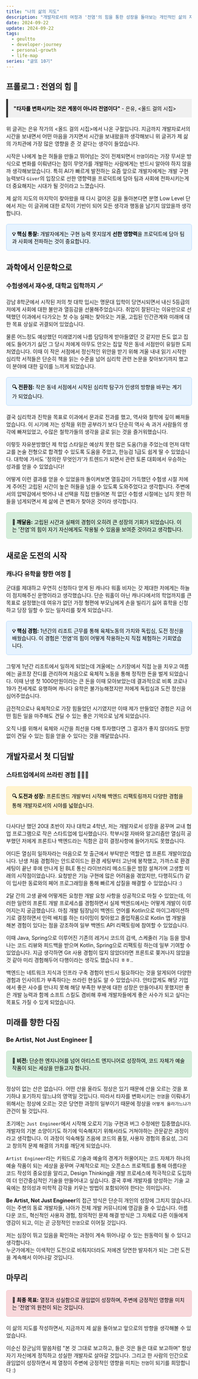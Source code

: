 ```yaml
---
title: "나의 삶의 지도"
description: "개발자로서의 여정과 '전염'의 힘을 통한 성장을 돌아보는 개인적인 삶의 지도입니다."
date: 2024-09-22
update: 2024-09-22
tags:
  - geultto
  - developer-journey
  - personal-growth
  - life-map
series: "글또 10기"
---
```


## 프롤로그 : 전염의 힘 🌟

<blockquote style="color: black; background-color: #f0f0f0; border-left: 5px solid #333; padding: 15px; margin: 20px 0;">
    <strong>"타자를 변화시키는 것은 계몽이 아니라 전염이다"</strong> - 은유, <올드 걸의 시집>
</blockquote>

위 글귀는 은유 작가의 <올드 걸의 시집>에서 나온 구절입니다. 지금까지 개발자로서의 시간을 보내면서 어떤 마음을 가지면서 시간을 보내왔을까 생각해보니 위 글귀가 제 삶의 가치관에 가장 많은 영향을 준 것 같다는 생각이 들었습니다. 

시작은 나에게 높은 허들을 만들고 뛰어넘는 것이 전제되면서 `전염`이라는 가장 무서운 방식으로 변화를 이뤄낸다는 점이 무엇가를 개발하는 사람에게는 반드시 알아야 하지 않을까 생각해보았습니다. 특히 AI가 빠르게 발전하는 요즘 앞으로 개발자에게는 개발 구현 능력보다 `Giver`의 입장으로 선한 영향력을 프로덕트에 담아 팀과 사회에 전파시키는게 더 중요해지는 시대가 될 것이라고 느꼈습니다.

제 삶의 지도의 마지막이 찾아왔을 때 다시 걸어온 길을 돌아본다면 분명 Low Level 단에서 저는 이 글귀에 대한 로직이 기반이 되어 모든 생각과 행동을 남기지 않았을까 생각합니다.

<div style="color: black; background-color: #e6f3ff; border: 1px solid #b3d9ff; padding: 15px; margin: 20px 0; border-radius: 5px;">
  <strong>💡 핵심 통찰:</strong> 개발자에게는 구현 능력 못지않게 <strong>선한 영향력</strong>을 프로덕트에 담아 팀과 사회에 전파하는 것이 중요합니다.
</div>

## 과학에서 인문학으로
### 수험생에서 재수생, 대학교 입학까지 🪄

강남 8학군에서 시작된 저의 첫 대학 입시는 명문대 입학이 당연시되면서 내신 5등급의 저에게 사회에 대한 불만과 열등감을 선물해주었습니다. 취업이 잘된다는 이유만으로 선택했던 이과에서 다가오는 첫 수능 실패는 찾아오는 겨울, 고립된 인간관계와 미래에 대한 목표 상실로 귀결되어 있었습니다. 

물론 어느정도 예상했던 미래였기에 나름 담담하게 받아들였던 것 같지만 돈도 없고 집에도 들어가기 싫던 그 당시 저에게 아무도 안오는 집앞 작은 동네 서점만이 유일한 도피처였습니다. 이때 이 작은 서점에서 정신적인 위안을 받기 위해 겨울 내내 읽기 시작한 심리학 서적들은 단순히 책을 읽는 수준을 넘어 심리학 관련 논문을 찾아보기까지 했고 이 분야에 대한 깊이를 느끼게 되었습니다. 

<div style="color: black; background-color: #e6f3ff; border: 1px solid #b3d9ff; padding: 15px; margin: 20px 0; border-radius: 5px;">
    <strong>🔍 전환점:</strong> 작은 동네 서점에서 시작된 심리학 탐구가 인생의 방향을 바꾸는 계기가 되었습니다.
</div>

결국 심리학과 진학을 목표로 이과에서 문과로 전과를 했고, 역사와 철학에 깊이 빠져들었습니다. 이 시기에 저는 성적을 위한 공부라기 보다 단순히 역사 속 과거 사람들의 생각에 빠져있었고, 수많은 철학가들의 생각을 글로 읽는 것을 즐거워했습니다. 

이렇듯 자유분방했던 제 학업 스타일은 예상치 못한 많은 도움(?)을 주었는데 먼저 대학교를 논술 전형으로 합격할 수 있도록 도움을 주었고,  한능검 1급도 쉽게 딸 수 있었습니다. 대학에 가서도 '정의란 무엇인가'가 트렌드가 되면서 관련 토론 대회에서 우승하는 성과를 얻을 수 있었습니다!

어떻게 이런 결과를 얻을 수 있었을까 돌이켜보면 열등감이 가득했던 수험생 시절 저에게 주어진 고립된 시간이 높은 허들을 넘을 수 있도록 도와주었다고 생각합니다. 주변에서의 압박감에서 벗어나 내 선택을 직접 만들어본 적 없던 수험생 시절에는 넘지 못한 허들을 넘게되면서 제 삶에 큰 변화가 찾아온 것이라 생각합니다.

<div style="color: black; background-color: #d4edda; border: 1px solid #c3e6cb; padding: 15px; margin: 20px 0; border-radius: 5px;">
    <strong>🌟 깨달음:</strong> 고립된 시간과 실패의 경험이 오히려 큰 성장의 기회가 되었습니다. 이는 '전염'의 힘이 자기 자신에게도 작용될 수 있음을 보여준 것이라고 생각합니다.
</div>

## 새로운 도전의 시작
### 캐나다 유학을 향한 여정 🍁

군대를 제대하고 우연히 신청하다 얻게 된 캐나다 워홀 비자는 갓 제대한 저에게는 하늘이 점지해주신 운명이라고 생각했습니다. 단순 워홀이 아닌 캐나다에서의 학업까지를 큰 목표로 설정했는데 여유가 없던 가정 형편에 부모님에게 손을 빌리기 싫어 휴학을 신청하고 당장 일할 수 있는 일자리를 찾게 되었습니다. 

<div style="color: black; background-color: #e6f3ff; border: 1px solid #b3d9ff; padding: 15px; margin: 20px 0; border-radius: 5px;">
    <strong>💡 핵심 경험:</strong> 1년간의 리조트 근무를 통해 육체노동의 가치와 독립심, 도전 정신을 배웠습니다. 이 경험은 '전염'의 힘이 어떻게 작용하는지 직접 체험하는 기회였습니다.
</div>

그렇게 1년간 리조트에서 일하게 되었는데 겨울에는 스키장에서 직접 눈을 치우고 여름에는 골프장 잔디를 관리하며 처음으로 육체적 노동을 통해 정직한 돈을 벌게 되었습니다. 이때 난생 첫 1000만원이라는 큰 돈을 이때 모아보았는데 결과적으로 비록 코로나19가 전세계로 유행하며 캐나다 유학은 불가능해졌지만 저에게 독립심과 도전 정신을 심어주었습니다. 

금전적으로나 육체적으로 가장 힘들었던 시기였지만 이때 제가 만들었던 경험은 지금 어떤 힘든 일을 마주해도 견딜 수 있는 좋은 기억으로 남게 되었습니다.

오직 나를 위해서 육체와 시간을 최선을 다해 투자했다면 그 결과가 좋지 않더라도 원망 없이 견딜 수 있는 힘을 얻을 수 있다는 것을 깨달았습니다. 

## 개발자로서 첫 디딤발
### 스타트업에서의 쓰라린 경험 🧑🏻‍💻

<div style="color: black; background-color: #fff3cd; border: 1px solid #ffeeba; padding: 15px; margin: 20px 0; border-radius: 5px;">
    <strong>🔍 도전과 성장:</strong> 프론트엔드 개발부터 시작해 백엔드 리팩토링까지 다양한 경험을 통해 개발자로서의 시야를 넓혔습니다.
</div>

다사다난 했던 20대 초반이 지나 대학교 4학년, 저는 개발자로서 성장을 꿈꾸며 교내 협업 프로그램으로 작은 스타트업에 입사했습니다. 학부시절 자바와 알고리즘만 열심히 공부했던 저에게 프론트나 백엔드라는 직함은 감히 결정사항에 들어가지도 못했습니다. 

어디든 열심히 일하자라는 마음으로 첫 출근에서 부탁받은 역할은 앱 프론트 개발이었습니다. 난생 처음 경험하는 안드로이드는 환경 세팅부터 고난에 봉착했고, 가까스로 환경 세팅이 끝난 후에 만나게 된 BLE 통신 라이브러리 메소드들은 밤잠 설쳐가며 고생할 미래의 시작점이었습니다. 요청받은 기능 구현에 많은 어려움을 겪었지만, 다행히도(?) 같이 입사한 동료와의 페어 프로그래밍을 통해 빠르게 삽질을 해결할 수 있었습니다 :) 

2달 간의 고생 끝에 어떻게든 요청한 개발 요청 사항을 성공적으로 마칠 수 있었는데, 이러한 일련의 프론트 개발 프로세스를 경험하면서 실제 백엔드에서는 어떻게 개발이 이루어지는지 궁금했습니다. 
마침 개발 팀장님이 백엔드 언어를 Kotlin으로 마이그레이션하기로 결정하면서 인력 배치를 하는 타이밍이 찾아왔고 졸업작품으로 Kotlin 앱 개발을 해본 경험이 있다는 점을 강조하여 일부 백엔드 API 리팩토링에 참여할 수 있었습니다. 

이때 Java, Spring으로 이루어진 기존의 레거시 코드의 검색, 스케줄러 기능 등을 땀내 나는 코드 리뷰와 피드백을 받으며 Kotlin, Spring으로 리팩토링 하는데 일부 기여할 수 있었습니다. 지금 생각하면 Git 사용 경험이 많지 않았더라면 프론트로 쫒겨나지 않았을 것 같아 미리 경험해두어 다행이라는 생각도 했습니다 ㅎㅎ..

백엔드는 네트워크 지식과 인프라 구축 경험이 반드시 필요하다는 것을 알게되어 다양한 경험과 인사이트가 부족하다는 쓰라린 현실도 알 수 있었습니다. 안타깝게도 해당 기업에서 좋은 사수를 만나지 못해 해당 부족한 부분에 대한 성장은 만들어내지 못했지만 좋은 개발 능력과 함께 소프트 스킬도 겸비해 후배 개발자들에게 좋은 사수가 되고 싶다는 목표도 가질 수 있게 되었습니다.

## 미래를 향한 다짐
### Be Artist, Not Just Engineer 🚩

<div style="color: black; background-color: #d4edda; border: 1px solid #c3e6cb; padding: 15px; margin: 20px 0; border-radius: 5px;">
    <strong>🌟 비전:</strong> 단순한 엔지니어를 넘어 아티스트 엔지니어로 성장하여, 코드 자체가 예술 작품이 되는 세상을 만들고자 합니다.
</div>

정상이 없는 산은 없습니다. 어떤 산을 올라도 정상은 있기 때문에 산을 오르는 것을 포기하냐 포기하지 않느냐의 영역일 것입니다. 따라서 타자를 변화시키는 `전염`을 이뤄내기 위해서는 정상에 오르는 것은 당연한 과정의 일부이기 때문에 정상을 `어떻게 올라가느냐가` 관건이 될 것입니다.  

초기에는 `Just Engineer`에서 시작해 오로지 기능 구현과 버그 수정에만 집중했습니다. 개발자의 기본 소양이기도 하기에 익숙해지기 위해서라도 거쳐야하는 관문같은 과정이라고 생각합니다. 이 과정이 익숙해질 즈음에 코드의 품질, 사용자 경험의 중요성, 그리고 창의적 문제 해결의 가치를 깨닫게 되었습니다.

`Artist Engineer`라는 키워드로 기술과 예술의 경계가 허물어지는 코드 자체가 하나의 예술 작품이 되는 세상을 꿈꾸며 구체적으로 저는 오픈소스 프로젝트를 통해 아름다운 코드 작성의 중요성을 알리고, Design Thinking을 개발 프로세스에 적극적으로 도입하여 더 인간중심적인 기술을 만들어내고 싶습니다. 결국 후배 개발자를 양성하는 기술 교육에는 창의성과 미학적 감각을 키우는 방법이 포함되어야 한다는 의미입니다. 

<strong>Be Artist, Not Just Engineer</strong>의 접근 방식은 단순히 개인의 성장에 그치지 않습니다. 이는 주변의 동료 개발자들, 나아가 전체 개발 커뮤니티에 영감을 줄 수 있습니다. 아름다운 코드, 혁신적인 사용자 경험, 창의적인 문제 해결 방식은 그 자체로 다른 이들에게 영감이 되고, 이는 곧 긍정적인 `전염`으로 이어질 것입니다.

저는 심장이 뛰고 있음을 확인하는 과정이 계속 뛰어나갈 수 있는 원동력이 될 수 있다고 생각합니다. <br>
누군가에게는 이색적인 도전으로 비춰지더라도 저에겐 당연한 발자취가 되는 그런 도전을 계속해서 이어나갈 것입니다. 

## 마무리

<div style="color: black; background-color: #f8d7da; border: 1px solid #f5c6cb; padding: 15px; margin: 20px 0; border-radius: 5px;">
    <strong>🎯 최종 목표:</strong> 열정과 성실함으로 끊임없이 성장하며, 주변에 긍정적인 영향을 미치는 '전염'의 원천이 되는 것입니다.
</div>

이 삶의 지도를 작성하면서, 지금까지 제 삶을 돌아보고 앞으로의 방향을 생각해볼 수 있었습니다. <br>

이순신 장군님의 말씀처럼 "본 것 그대로 보고하고, 들은 것은 들은 대로 보고하며" 항상 자기 자신에게 정직하고 성실한 개발자로 살아갈 것입니다. 그리고 한 사람의 인간으로 끊임없이 성장하면서 제 열정이 주변에 긍정적인 영향을 미치는 `전염`이 되기를 희망합니다 :)